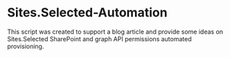 # Sites.Selected-Automation

This script was created to support a blog article and provide some ideas on Sites.Selected SharePoint and graph API permissions automated provisioning.
